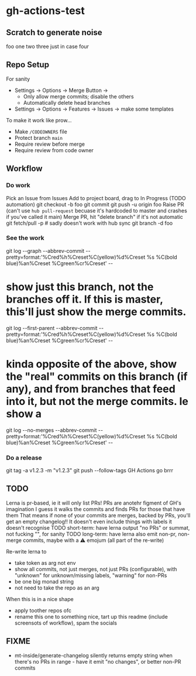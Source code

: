 # gh-actions-test

## Scratch to generate noise
foo
one
two
three
just in case
four

## Repo Setup

For sanity
* Settings -> Options -> Merge Button ->
  * Only allow merge commits; disable the others
  * Automatically delete head branches
* Settings -> Options -> Features -> Issues -> make some templates

To make it work like prow...
* Make `/CODEOWNERS` file
* Protect branch `main`
* Require review before merge
* Require review from code owner

## Workflow

### Do work
Pick an Issue from Issues
Add to project board, drag to In Progress (TODO automation)
git checkout -b foo
git commit
git push -u origin foo
Raise PR (can't use `hub pull-request` becuase it's hardcoded to master and crashes if you've called it main)
Merge PR, hit "delete branch" if it's not automatic
git fetch/pull -p # sadly doesn't work with hub sync
git branch -d foo

### See the work
git log --graph --abbrev-commit --pretty=format:'%Cred%h%Creset%C(yellow)%d%Creset %s %C(bold blue)%an%Creset %Cgreen%cr%Creset' --
# show just this branch, not the branches off it. If this is master, this'll just show the merge commits.
git log --first-parent --abbrev-commit --pretty=format:'%Cred%h%Creset%C(yellow)%d%Creset %s %C(bold blue)%an%Creset %Cgreen%cr%Creset' --
# kinda opposite of the above, show the "real" commits on this branch (if any), and from branches that feed into it, but not the merge commits. Ie show a
git log --no-merges --abbrev-commit --pretty=format:'%Cred%h%Creset%C(yellow)%d%Creset %s %C(bold blue)%an%Creset %Cgreen%cr%Creset' --

### Do a release
git tag -a v1.2.3 -m "v1.2.3"
git push --follow-tags
GH Actions go brrr



## TODO
Lerna is pr-based, ie it will only list PRs!
PRs are anotehr figment of GH's imagination
I guess it walks the commits and finds PRs for those that have them
That means if none of your commits are merges, backed by PRs, you'll get an empty changelog!! It doesn't even include things with labels it doesn't recognise
TODO short-term: have lerna output "no PRs" or summat, not fucking "", for sanity
TODO long-term: have lerna also emit non-pr, non-merge commits, maybe with a :warning: emojum (all part of the re-write)

Re-write lerna to
* take token as arg not env
* show all commits, not just merges, not just PRs (configurable), with "unknown" for unknown/missing labels, "warning" for non-PRs
* be one big monad string
* not need to take the repo as an arg

When this is in a nice shape
* apply toother repos ofc
* rename this one to something nice, tart up this readme (include screensots of workflow), spam the socials

## FIXME
* mt-inside/generate-changelog silently returns empty string when there's no PRs in range - have it emit "no changes", or better non-PR commits
